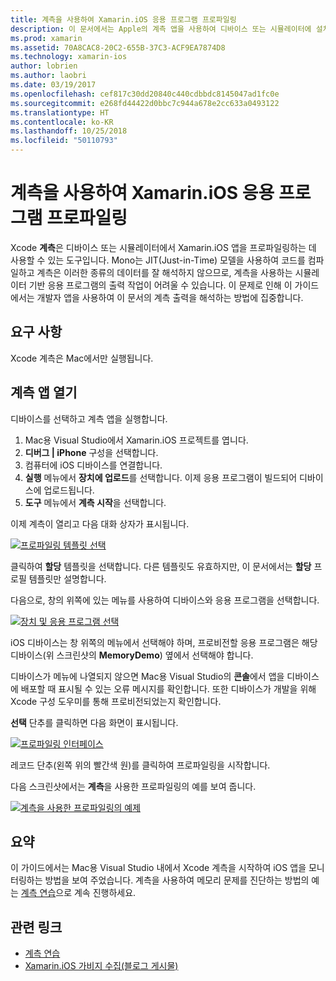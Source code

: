 ```yaml
---
title: 계측을 사용하여 Xamarin.iOS 응용 프로그램 프로파일링
description: 이 문서에서는 Apple의 계측 앱을 사용하여 디바이스 또는 시뮬레이터에 설치된 Xamarin.iOS 응용 프로그램을 프로파일링하는 방법을 설명합니다.
ms.prod: xamarin
ms.assetid: 70A8CAC8-20C2-655B-37C3-ACF9EA7874D8
ms.technology: xamarin-ios
author: lobrien
ms.author: laobri
ms.date: 03/19/2017
ms.openlocfilehash: cef817c30dd20840c440cdbbdc8145047ad1fc0e
ms.sourcegitcommit: e268fd44422d0bbc7c944a678e2cc633a0493122
ms.translationtype: HT
ms.contentlocale: ko-KR
ms.lasthandoff: 10/25/2018
ms.locfileid: "50110793"
---
```

# <a name="profiling-xamarinios-applications-with-instruments"></a>계측을 사용하여 Xamarin.iOS 응용 프로그램 프로파일링

Xcode **계측**은 디바이스 또는 시뮬레이터에서 Xamarin.iOS 앱을 프로파일링하는 데 사용할 수 있는 도구입니다. Mono는 JIT(Just-in-Time) 모델을 사용하여 코드를 컴파일하고 계측은 이러한 종류의 데이터를 잘 해석하지 않으므로, 계측을 사용하는 시뮬레이터 기반 응용 프로그램의 출력 작업이 어려울 수 있습니다.
이 문제로 인해 이 가이드에서는 개발자 앱을 사용하여 이 문서의 계측 출력을 해석하는 방법에 집중합니다.

## <a name="requirements"></a>요구 사항

Xcode 계측은 Mac에서만 실행됩니다.

## <a name="opening-the-instruments-app"></a>계측 앱 열기

디바이스를 선택하고 계측 앱을 실행합니다.

1. Mac용 Visual Studio에서 Xamarin.iOS 프로젝트를 엽니다.
2. **디버그 | iPhone** 구성을 선택합니다.
3. 컴퓨터에 iOS 디바이스를 연결합니다.
4. **실행** 메뉴에서 **장치에 업로드**를 선택합니다. 이제 응용 프로그램이 빌드되어 디바이스에 업로드됩니다.
5. **도구** 메뉴에서 **계측 시작**을 선택합니다.


이제 계측이 열리고 다음 대화 상자가 표시됩니다.

 [![](using-instruments-to-detect-native-leaks-using-markheap-images/instruments1.png "프로파일링 템플릿 선택")](using-instruments-to-detect-native-leaks-using-markheap-images/instruments1.png#lightbox)

클릭하여 **할당** 템플릿을 선택합니다. 다른 템플릿도 유효하지만, 이 문서에서는 **할당** 프로필 템플릿만 설명합니다.

다음으로, 창의 위쪽에 있는 메뉴를 사용하여 디바이스와 응용 프로그램을 선택합니다.

[![](using-instruments-to-detect-native-leaks-using-markheap-images/instruments2.png "장치 및 응용 프로그램 선택")](using-instruments-to-detect-native-leaks-using-markheap-images/instruments2.png#lightbox)

iOS 디바이스는 창 위쪽의 메뉴에서 선택해야 하며, 프로비전할 응용 프로그램은 해당 디바이스(위 스크린샷의 **MemoryDemo**) 옆에서 선택해야 합니다.

디바이스가 메뉴에 나열되지 않으면 Mac용 Visual Studio의 **콘솔**에서 앱을 디바이스에 배포할 때 표시될 수 있는 오류 메시지를 확인합니다. 또한 디바이스가 개발을 위해 Xcode 구성 도우미를 통해 프로비전되었는지 확인합니다.

**선택** 단추를 클릭하면 다음 화면이 표시됩니다.

[![](using-instruments-to-detect-native-leaks-using-markheap-images/instruments3.png "프로파일링 인터페이스")](using-instruments-to-detect-native-leaks-using-markheap-images/instruments3.png#lightbox)

레코드 단추(왼쪽 위의 빨간색 원)를 클릭하여 프로파일링을 시작합니다.

다음 스크린샷에서는 **계측**을 사용한 프로파일링의 예를 보여 줍니다.

[![](using-instruments-to-detect-native-leaks-using-markheap-images/instruments4.png "계측을 사용한 프로파일링의 예제")](using-instruments-to-detect-native-leaks-using-markheap-images/instruments4.png#lightbox)

## <a name="summary"></a>요약

이 가이드에서는 Mac용 Visual Studio 내에서 Xcode 계측을 시작하여 iOS 앱을 모니터링하는 방법을 보여 주었습니다. 계측을 사용하여 메모리 문제를 진단하는 방법의 예는 [계측 연습](~/ios/deploy-test/walkthrough-apples-instrument.md)으로 계속 진행하세요.

## <a name="related-links"></a>관련 링크

- [계측 연습](~/ios/deploy-test/walkthrough-apples-instrument.md)
- [Xamarin.iOS 가비지 수집(블로그 게시물)](http://c-sharx.net/2015-04-27-xamarin-ios-the-garbage-collector-and-me/)
